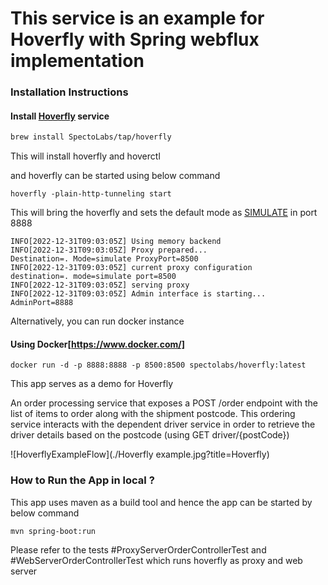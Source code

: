 # This service is an example for Hoverfly with Spring webflux implementation

### Installation Instructions

#### Install [Hoverfly](https://hoverfly.io/) service


```bash
brew install SpectoLabs/tap/hoverfly
```

This will install hoverfly and hoverctl

and hoverfly can be started using below command

```
hoverfly -plain-http-tunneling start
```

This will bring the hoverfly and sets the default mode as [SIMULATE](https://docs.hoverfly.io/en/latest/pages/keyconcepts/modes/simulate.html) in port 8888

```
INFO[2022-12-31T09:03:05Z] Using memory backend                         
INFO[2022-12-31T09:03:05Z] Proxy prepared...                             Destination=. Mode=simulate ProxyPort=8500
INFO[2022-12-31T09:03:05Z] current proxy configuration                   destination=. mode=simulate port=8500
INFO[2022-12-31T09:03:05Z] serving proxy                                
INFO[2022-12-31T09:03:05Z] Admin interface is starting...                AdminPort=8888
```

Alternatively, you can run docker instance

#### Using Docker[https://www.docker.com/]

```
docker run -d -p 8888:8888 -p 8500:8500 spectolabs/hoverfly:latest
```

This app serves as a demo for Hoverfly

An order processing service that exposes a POST /order endpoint with the list of items to order along with the shipment postcode. This ordering service interacts with the dependent driver service in order to retrieve the driver details based on the postcode (using GET driver/{postCode})

![HoverflyExampleFlow](./Hoverfly example.jpg?title=Hoverfly)

### How to Run the App in local ?

This app uses maven as a build tool and hence the app can be started by below command

```
mvn spring-boot:run
```

Please refer to the tests #ProxyServerOrderControllerTest and #WebServerOrderControllerTest which runs hoverfly as proxy and web server 


